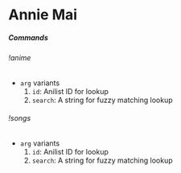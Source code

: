 # Annie Mai

##### Commands

###### !anime <arg>

- `arg` variants
  1. `id`: Anilist ID for lookup
  2. `search`: A string for fuzzy matching lookup

###### !songs <arg>

- `arg` variants
  1. `id`: Anilist ID for lookup
  2. `search`: A string for fuzzy matching lookup
